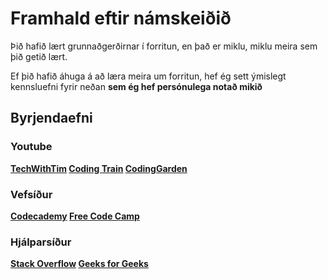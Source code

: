 # Framhald eftir námskeiðið

<p>Þið hafið lært grunnaðgerðirnar í forritun, en það er miklu, miklu meira sem þið getið lært.</p>
<p>Ef þið hafið áhuga á að læra meira um forritun, hef ég sett ýmislegt kennsluefni fyrir neðan <b>sem ég hef persónulega notað mikið</p>

## Byrjendaefni

### Youtube
[TechWithTim](https://www.youtube.com/c/TechWithTim)
[Coding Train](https://www.youtube.com/c/TheCodingTrain)
[CodingGarden](https://www.youtube.com/c/CodingGarden)

### Vefsíður
[Codecademy](https://www.codecademy.com)
[Free Code Camp](https://www.freecodecamp.org)

### Hjálparsíður
[Stack Overflow](https://stackoverflow.com)
[Geeks for Geeks](https://www.geeksforgeeks.org)
